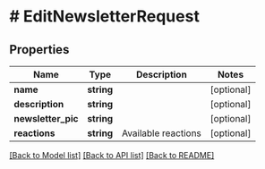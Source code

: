 # # EditNewsletterRequest

## Properties

Name | Type | Description | Notes
------------ | ------------- | ------------- | -------------
**name** | **string** |  | [optional]
**description** | **string** |  | [optional]
**newsletter_pic** | **string** |  | [optional]
**reactions** | **string** | Available reactions | [optional]

[[Back to Model list]](../../README.md#models) [[Back to API list]](../../README.md#endpoints) [[Back to README]](../../README.md)

